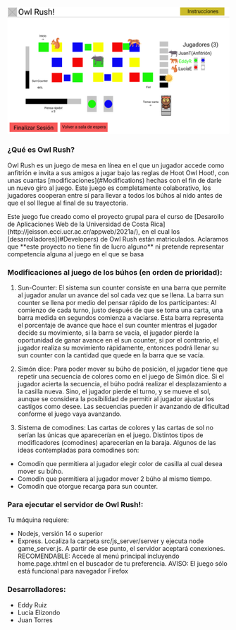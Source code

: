 ![Pantalla de tablero del juego](design/img/Tablero.svg)


### ¿Qué es Owl Rush?

<p>Owl Rush es un juego de mesa en línea en el que un jugador accede como anfitrión e invita a sus amigos a jugar bajo las reglas de Hoot Owl Hoot!, con unas cuantas [modificaciones](#Modifications) hechas con el fin de darle un nuevo giro al juego. Este juego es completamente colaborativo, los jugadores cooperan entre sí para llevar a todos los búhos al nido antes de que el sol llegue al final de su trayectoria. </p>

<p>Este juego fue creado como el proyecto grupal para el curso de [Desarollo de Aplicaciones Web de la Universidad de Costa Rica](http://jeisson.ecci.ucr.ac.cr/appweb/2021a/), en el cual los [desarrolladores](#Developers) de Owl Rush están matriculados. Aclaramos que **este proyecto no tiene fin de lucro alguno** ni pretende representar competencia alguna al juego en el que se basa</p>

### Modificaciones al juego de los búhos (en orden de prioridad): <a name="Modifications"></a>

1. Sun-Counter: El sistema sun counter consiste en una barra que permite al jugador anular un avance del sol cada vez que se llena. La barra sun counter se llena por medio del pensar rápido de los participantes: Al comienzo de cada turno, justo después de que se toma una carta, una barra medida en segundos comienza a vaciarse. Esta barra representa el porcentaje de avance que hace el sun counter mientras el jugador decide su movimiento, si la barra se vacía, el jugador pierde la oportunidad de ganar avance en el sun counter, si por el contrario, el jugador realiza su movimiento rápidamente, entonces podrá llenar su sun counter con la cantidad que quede en la barra que se vacía. 

2. Simón dice: Para poder mover su búho de posición, el jugador tiene que repetir una secuencia de colores como en el juego de Simón dice. Si el jugador acierta la secuencia, el búho podrá realizar el desplazamiento a la casilla nueva. Sino, el jugador pierde el turno, y se mueve el sol, aunque se considera la posibilidad de permitir al jugador ajustar los castigos como desee. Las secuencias pueden ir avanzando de dificultad conforme el juego vaya avanzando. 

3. Sistema de comodines: Las cartas de colores y las cartas de sol no serían las únicas que aparecerían en el juego. Distintos tipos de modificadores (comodines) aparecerían en la baraja. Algunos de las ideas contempladas para comodines son:
- Comodín que permitiera al jugador elegir color de casilla al cual desea mover su búho.
- Comodín que permitiera al jugador mover 2 búho al mismo tiempo.
- Comodín que otorgue recarga para sun counter.

### Para ejecutar el servidor de Owl Rush!: 
Tu máquina requiere:
- Nodejs, versión 14 o superior
- Express.
Localiza la carpeta src/js_server/server y ejecuta node game_server.js. A partir de ese punto, el servidor aceptará conexiones. 
RECOMENDABLE: Accede al menú principal incluyendo home.page.xhtml en el buscador de tu preferencia.
AVISO: El juego sólo está funcional para navegador Firefox

### Desarrolladores: <a name="Developers"></a>
- Eddy Ruiz
- Lucía Elizondo
- Juan Torres

